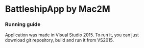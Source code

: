 # BattleshipApp by Mac2M

### Running guide

Application was made in Visual Studio 2015.
To run it, you can just download git repository, build and run it from VS2015.
